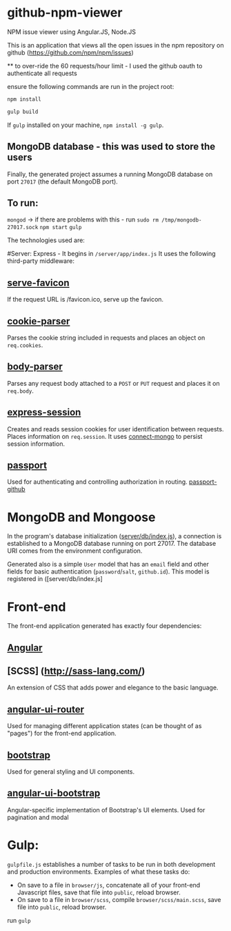 
# github-npm-viewer
NPM issue viewer using Angular.JS, Node.JS 

This is an application that views all the open issues in the npm repository on github (https://github.com/npm/npm/issues)

** to over-ride the 60 requests/hour limit - I used the github oauth to authenticate all requests 


ensure the following commands are run in the project root:

```bash
npm install
```

```bash
gulp build
```

If  `gulp` installed on your machine,  `npm install -g gulp`.

## MongoDB database - this was used to store the users 

Finally, the generated project assumes a running MongoDB database on port `27017` (the default MongoDB port).

## To run: 
`mongod` -> if there are problems with this - run `sudo rm /tmp/mongodb-27017.sock`
`npm start`
`gulp`

The technologies used are: 

#Server: 
Express - It begins in `/server/app/index.js`
It uses the following third-party middleware:

## [serve-favicon](https://github.com/expressjs/serve-favicon)

If the request URL is /favicon.ico, serve up the favicon.

## [cookie-parser](https://github.com/expressjs/cookie-parser)

Parses the cookie string included in requests and places an object on `req.cookies`.

## [body-parser](https://github.com/expressjs/body-parser)

Parses any request body attached to a `POST` or `PUT` request and places it on `req.body`.

## [express-session](https://github.com/expressjs/session)

Creates and reads session cookies for user identification between requests. Places information on `req.session`. It uses [connect-mongo](https://github.com/kcbanner/connect-mongo) to persist session information.

## [passport](https://github.com/jaredhanson/passport)

Used for authenticating and controlling authorization in routing.  [passport-github](https://github.com/jaredhanson/passport-github)

# MongoDB and Mongoose

In the program's database initialization ([server/db/index.js](https://github.com/FullstackAcademy/fsg/blob/master/generated/server/db/index.js)), a connection is established to a MongoDB database running on port 27017. The database URI comes from the environment configuration.

Generated also is a simple `User` model that has an `email` field and other fields for basic authentication (`password`/`salt`, `github.id`). This model is registered in ([server/db/index.js]

# Front-end 
The front-end application generated has exactly four dependencies:

## [Angular](https://angularjs.org/)

## [SCSS] (http://sass-lang.com/)
An extension of CSS that adds power and elegance to the basic language. 

## [angular-ui-router](https://github.com/angular-ui/ui-router)

Used for managing different application states (can be thought of as "pages") for the front-end application. 

## [bootstrap](http://getbootstrap.com/)

Used for general styling and UI components.

## [angular-ui-bootstrap](http://getbootstrap.com/)

Angular-specific implementation of Bootstrap's UI elements. Used for pagination and modal

# Gulp:

`gulpfile.js` establishes a number of tasks to be run in both development and production environments. Examples of what these tasks do:

- On save to a file in `browser/js`, concatenate all of your front-end Javascript files, save that file into `public`, reload browser.
- On save to a file in `browser/scss`, compile `browser/scss/main.scss`, save file into `public`, reload browser.

run ```gulp```


